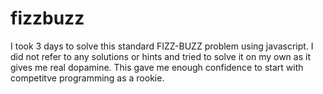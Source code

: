 # fizzbuzz
I took 3 days to solve this standard FIZZ-BUZZ problem using javascript. I did not refer to any solutions or hints and tried to solve it on my own as it gives me real dopamine. This gave me enough confidence to start with competitve programming as a rookie.
